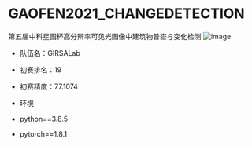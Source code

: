 # GAOFEN2021_CHANGEDETECTION
第五届中科星图杯高分辨率可见光图像中建筑物普查与变化检测
![image](https://user-images.githubusercontent.com/38885398/138111633-15b80611-1428-4cae-a3f1-91711967381e.png)


* 队伍名：GIRSALab

* 初赛排名：19

* 初赛精度：77.1074

* 环境
* python==3.8.5
* pytorch==1.8.1
